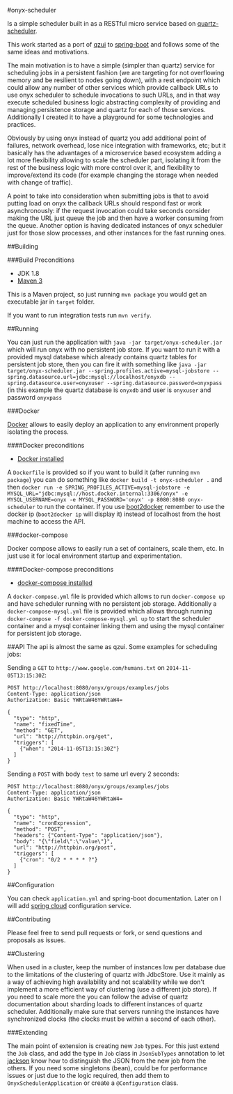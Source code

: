 #onyx-scheduler

Is a simple scheduler built in as a RESTful micro service based on [quartz-scheduler](http://quartz-scheduler.org/).

This work started as a port of [qzui](https://github.com/xhanin/qzui) to [spring-boot](http://projects.spring.io/spring-boot/) and follows some of the same ideas and motivations.

The main motivation is to have a simple (simpler than quartz) service for scheduling jobs in a persistent fashion (we are targeting for not overflowing memory and be resilient to nodes going down), with a rest endpoint which could allow any number of other services which provide callback URLs to use onyx scheduler to schedule invocations to such URLs, and in that way execute scheduled business logic abstracting complexity of providing and managing persistence storage and quartz for each of those services. Additionally I created it to have a playground for some technologies and practices.

Obviously by using onyx instead of quartz you add additional point of failures, network overhead, lose nice integration with frameworks, etc; but it basically has the advantages of a microservice based ecosystem adding a lot more flexibility allowing to 
 scale the scheduler part, isolating it from the rest of the business logic with more control over it, and flexibility to improve/extend its code (for example changing the storage when needed with change of traffic).
  
A point to take into consideration when submitting jobs is that to avoid putting load on onyx the callback URLs should respond fast or work asynchronously: if the request invocation could take seconds consider making the URL just queue the job and then have a worker consuming from the queue. Another option is having dedicated instances of onyx scheduler just for those slow processes, and other instances for the fast running ones.

##Building

###Build Preconditions
- JDK 1.8
- [Maven 3](http://maven.apache.org/) 

This is a Maven project, so just running `mvn package` you would get 
an executable jar in `target` folder.

If you want to run integration tests run `mvn verify`.

##Running

You can just run the application with `java -jar target/onyx-scheduler.jar` which will run onyx with no persistent job store.
If you want to run it with a provided mysql database which already contains quartz tables for persistent job store, then you can fire it with something like `java -jar target/onyx-scheduler.jar --spring.profiles.active=mysql-jobstore --spring.datasource.url=jdbc:mysql://localhost/onyxdb --spring.datasource.user=onyxuser --spring.datasource.password=onyxpass` (in this example the quartz database is `onyxdb` and user is `onyxuser` and password `onyxpass`

###Docker

[Docker](https://www.docker.com/) allows to easily deploy an application to any environment properly isolating the process.

####Docker preconditions
- [Docker installed](https://docs.docker.com/installation/)

A `Dockerfile` is provided so if you want to build it (after running `mvn package`) you can do something like `docker build -t onyx-scheduler .` and then `docker run -e SPRING_PROFILES_ACTIVE=mysql-jobstore -e MYSQL_URL="jdbc:mysql://host.docker.internal:3306/onyx" -e MYSQL_USERNAME=onyx -e MYSQL_PASSWORD='onyx' -p 8080:8080 onyx-scheduler` to run the container. If you use [boot2docker](http://boot2docker.io/) remember to use the docker ip (`boot2docker ip` will display it) instead of localhost from the host machine to access the API.

###docker-compose

Docker compose allows to easily run a set of containers, scale them, etc. In just use it for local environment startup and experimentation.
 
####Docker-compose preconditions
- [docker-compose installed](https://docs.docker.com/compose/install/)

A `docker-compose.yml` file is provided which allows to run `docker-compose up` and have scheduler running with no persistent job storage.
Additionally a `docker-compose-mysql.yml` file is provided which allows through running `docker-compose -f docker-compose-mysql.yml up` to start the scheduler container and a mysql container linking them and using the mysql container for persistent job storage.

##API
The api is almost the same as qzui. Some examples for scheduling jobs:

Sending a `GET` to `http://www.google.com/humans.txt` on `2014-11-05T13:15:30Z`:

```
POST http://localhost:8080/onyx/groups/examples/jobs
Content-Type: application/json
Authorization: Basic YWRtaW46YWRtaW4=

{
  "type": "http",
  "name": "fixedTime",
  "method": "GET",
  "url": "http://httpbin.org/get",
  "triggers": [
    {"when": "2014-11-05T13:15:30Z"}
  ]
}
```

Sending a `POST` with body `test` to same url every 2 seconds:
```
POST http://localhost:8080/onyx/groups/examples/jobs
Content-Type: application/json
Authorization: Basic YWRtaW46YWRtaW4=

{
  "type": "http",
  "name": "cronExpression",
  "method": "POST",
  "headers": {"Content-Type": "application/json"},
  "body": "{\"field\":\"value\"}",
  "url": "http://httpbin.org/post",
  "triggers": [
    {"cron": "0/2 * * * * ?"}
  ]
}
```

##Configuration

You can check `application.yml` and spring-boot documentation. Later on I will add [spring cloud](http://projects.spring.io/spring-cloud/) configuration service.

##Contributing

Please feel free to send pull requests or fork, or send questions and proposals as issues.

##Clustering

When used in a cluster, keep the number of instances low per database due to the limitations of the clustering of quartz with JdbcStore. Use it mainly as a way of achieving high availability and not scalability while we don't implement a more efficient way of clustering (use a different job store). If you need to scale more the you can follow the advise of quartz documentation about sharding loads to different instances of quartz scheduler.
Additionally make sure that servers running the instances have synchronized clocks  (the clocks must be within a second of each other).

###Extending

The main point of extension is creating new `Job` types. For this just extend the `Job` class, and add the type in `Job` class in `JsonSubTypes` annotation to let
[jackson](https://github.com/FasterXML/jackson) know how to distinguish the 
JSON from the new job from the others. If you need some singletons (bean), 
could be for performance issues or just due to the logic required, 
then add them to `OnyxSchedulerApplication` or create a `@Configuration` class. 

